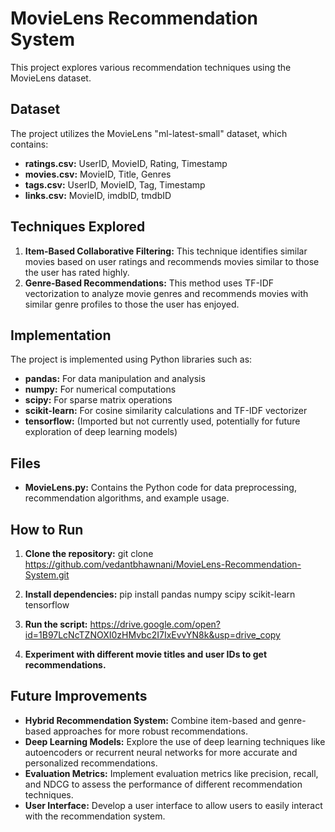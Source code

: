 # MovieLens Recommendation System

This project explores various recommendation techniques using the MovieLens dataset.

## Dataset

The project utilizes the MovieLens "ml-latest-small" dataset, which contains:

* **ratings.csv:** UserID, MovieID, Rating, Timestamp
* **movies.csv:** MovieID, Title, Genres
* **tags.csv:** UserID, MovieID, Tag, Timestamp
* **links.csv:** MovieID, imdbID, tmdbID

## Techniques Explored

1. **Item-Based Collaborative Filtering:** This technique identifies similar movies based on user ratings and recommends movies similar to those the user has rated highly. 
2. **Genre-Based Recommendations:** This method uses TF-IDF vectorization to analyze movie genres and recommends movies with similar genre profiles to those the user has enjoyed.

## Implementation

The project is implemented using Python libraries such as:

* **pandas:** For data manipulation and analysis
* **numpy:** For numerical computations
* **scipy:** For sparse matrix operations
* **scikit-learn:** For cosine similarity calculations and TF-IDF vectorizer
* **tensorflow:** (Imported but not currently used, potentially for future exploration of deep learning models) 

## Files

* **MovieLens.py:** Contains the Python code for data preprocessing, recommendation algorithms, and example usage. 

## How to Run

1. **Clone the repository:**
   git clone https://github.com/vedantbhawnani/MovieLens-Recommendation-System.git
3. **Install dependencies:**
   pip install pandas numpy scipy scikit-learn tensorflow
5. **Run the script:**
   https://drive.google.com/open?id=1B97LcNcTZNOXI0zHMvbc2I7IxEvvYN8k&usp=drive_copy

7. **Experiment with different movie titles and user IDs to get recommendations.**

## Future Improvements

* **Hybrid Recommendation System:** Combine item-based and genre-based approaches for more robust recommendations.
* **Deep Learning Models:** Explore the use of deep learning techniques like autoencoders or recurrent neural networks for more accurate and personalized recommendations. 
* **Evaluation Metrics:** Implement evaluation metrics like precision, recall, and NDCG to assess the performance of different recommendation techniques. 
* **User Interface:** Develop a user interface to allow users to easily interact with the recommendation system. 
